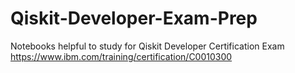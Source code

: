 # Qiskit-Developer-Exam-Prep

Notebooks helpful to study for Qiskit Developer Certification Exam
https://www.ibm.com/training/certification/C0010300